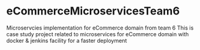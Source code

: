 # eCommerceMicroservicesTeam6
Microservcies implementation for eCommerce domain from team 6
This is case study project related to microservices for eCommerce domain with docker & jenkins facility for a faster deployment
